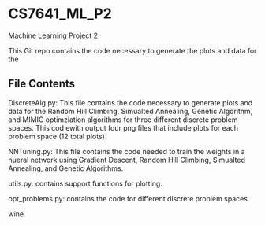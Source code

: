 # CS7641_ML_P2
Machine Learning Project 2

This Git repo contains the code necessary to generate the plots and data for the

## File Contents

DiscreteAlg.py: This file contains the code necessary to generate plots and data for the Random Hill Climbing, Simualted Annealing, Genetic Algorithm, and MIMIC optimziation algorithms for three different discrete problem spaces.  This cod ewith output four png files that include plots for each problem space (12 total plots).

NNTuning.py:  This file contains the code needed to train the weights in a nueral network using Gradient Descent, Random Hill Climbing, Simualted Annealing, and Genetic Algorithms.

utils.py: contains support functions for plotting.

opt_problems.py:  contains the code for different discrete problem spaces.

wine
